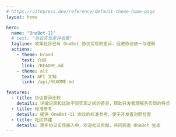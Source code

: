 ```yaml
---
# https://vitepress.dev/reference/default-theme-home-page
layout: home

hero:
  name: "OneBot-11"
  # text: "协议实现差异收集"
  tagline: 收集社区已有 OneBot 协议实现的差异，促进协议统一与理解
  actions:
    - theme: brand
      text: 介绍
      link: /README.md
    - theme: alt
      text: API 文档
      link: /api/README.md

features:
  - title: 协议差异比较
    details: 详细记录和比较不同实现之间的差异，帮助开发者理解各实现的特点
  - title: 标准参考
    details: 提供 OneBot-11 协议的标准参考，便于开发者对照检查
  - title: 社区共建
    details: 更多协议实现接入中，欢迎社区贡献，共同完善 OneBot 生态
---
```


